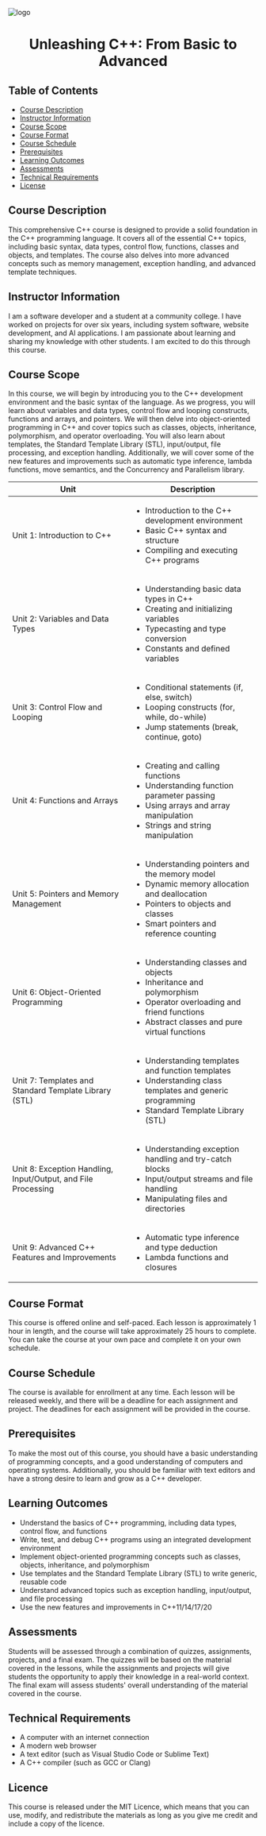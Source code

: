 ![logo](https://user-images.githubusercontent.com/96206184/211674640-5d2084bb-3c57-4c06-b118-b35858e27715.png)



<h1 align="center">Unleashing C++: From Basic to Advanced</h1>

<h2>Table of Contents</h2>
<ul>

<li><a href="#course-description">Course Description</a></li>

<li><a href="#instructor-information">Instructor Information</a></li>

<li><a href="#course-scope">Course Scope</a></li>

<li><a href="#course-format">Course Format</a></li>

<li><a href="#course-schedule">Course Schedule</a></li>

<li><a href="#prerequisites">Prerequisites</a></li>

<li><a href="#learning-outcomes">Learning Outcomes</a></li>

<li><a href="#assessments">Assessments</a></li>

<li><a href="#technical-requirements">Technical Requirements</a></li>
  
<li><a href="#license">License</a></li>

</ul>



<h2 id="course-description">Course Description</h2>

<p>This comprehensive C++ course is designed to provide a solid foundation in the C++ programming language. It covers all of the essential C++ topics, including basic syntax, data types, control flow, functions, classes and objects, and templates. The course also delves into more advanced concepts such as memory management, exception handling, and advanced template techniques.</p>



<h2 id="instructor-information">Instructor Information</h2>

<p>I am a software developer and a student at a community college. I have worked on projects for over six years, including system software, website development, and AI applications. I am passionate about learning and sharing my knowledge with other students. I am excited to do this through this course.</p>



<h2 id="course-scope">Course Scope</h2>

<p>In this course, we will begin by introducing you to the C++ development environment and the basic syntax of the language. As we progress, you will learn about variables and data types, control flow and looping constructs, functions and arrays, and pointers. We will then delve into object-oriented programming in C++ and cover topics such as classes, objects, inheritance, polymorphism, and operator overloading. You will also learn about templates, the Standard Template Library (STL), input/output, file processing, and exception handling. Additionally, we will cover some of the new features and improvements such as automatic type inference, lambda functions, move semantics, and the Concurrency and Parallelism library.</p>

<table align="center" width="100%">
<thead>
  <tr>
    <th>Unit</th>
    <th>Description</th>
  </tr>
</thead>
<tbody>
  <tr>
    <td>Unit 1: Introduction to C++</td>
    <td>
      <ul>
        <li>Introduction to the C++ development environment</li>
        <li>Basic C++ syntax and structure</li>
        <li>Compiling and executing C++ programs</li>
      </ul>
    </td>
  </tr>
  <tr>
    <td>Unit 2: Variables and Data Types</td>
    <td>
      <ul>
        <li>Understanding basic data types in C++</li>
        <li>Creating and initializing variables</li>
        <li>Typecasting and type conversion</li>
        <li>Constants and defined variables</li>
      </ul>
    </td>
  </tr>
  <tr>
  <td>Unit 3: Control Flow and Looping</td>
  <td>
    <ul>
      <li>Conditional statements (if, else, switch)</li>
      <li>Looping constructs (for, while, do-while)</li>
      <li>Jump statements (break, continue, goto)</li>
    </ul>
  </td>
</tr>
<tr>
  <td>Unit 4: Functions and Arrays</td>
  <td>
    <ul>
      <li>Creating and calling functions</li>
      <li>Understanding function parameter passing</li>
      <li>Using arrays and array manipulation</li>
      <li>Strings and string manipulation</li>
    </ul>
  </td>
</tr>
<tr>
  <td>Unit 5: Pointers and Memory Management</td>
  <td>
    <ul>
      <li>Understanding pointers and the memory model</li>
      <li>Dynamic memory allocation and deallocation</li>
      <li>Pointers to objects and classes</li>
      <li>Smart pointers and reference counting</li>
    </ul>
  </td>
</tr>
<tr>
  <td>Unit 6: Object-Oriented Programming</td>
  <td>
    <ul>
      <li>Understanding classes and objects</li>
      <li>Inheritance and polymorphism</li>
      <li>Operator overloading and friend functions</li>
      <li>Abstract classes and pure virtual functions</li>
</ul>
  </td>
</tr>
<tr>
  <td>Unit 7: Templates and Standard Template Library (STL)</td>
  <td>
    <ul>
      <li>Understanding templates and function templates</li>
      <li>Understanding class templates and generic programming</li>
      <li>Standard Template Library (STL)</li>
    </ul>
  </td>
</tr>
<tr>
  <td>Unit 8: Exception Handling, Input/Output, and File Processing</td>
  <td>
    <ul>
      <li>Understanding exception handling and try-catch blocks</li>
      <li>Input/output streams and file handling</li>
      <li>Manipulating files and directories</li>
    </ul>
  </td>
</tr>
<tr>
  <td>Unit 9: Advanced C++ Features and Improvements</td>
  <td>
    <ul>
      <li>Automatic type inference and type deduction</li>
      <li>Lambda functions and closures</li>
    </ul>
  </td>
</tr>
</tbody>

</table>




<h2 id="course-format">Course Format</h2>

<p>This course is offered online and self-paced. Each lesson is approximately 1 hour in length, and the course will take approximately 25 hours to complete. You can take the course at your own pace and complete it on your own schedule.</p>



<h2 id="course-schedule">Course Schedule</h2>

<p>The course is available for enrollment at any time. Each lesson will be released weekly, and there will be a deadline for each assignment and project. The deadlines for each assignment will be provided in the course.</p>

<h2 id="prerequisites">Prerequisites</h2>

<p>To make the most out of this course, you should have a basic understanding of programming concepts, and a good understanding of computers and operating systems. Additionally, you should be familiar with text editors and have a strong desire to learn and grow as a C++ developer.</p>



<h2 id="learning-outcomes">Learning Outcomes</h2>

<ul>

  <li>Understand the basics of C++ programming, including data types, control flow, and functions</li>

  <li>Write, test, and debug C++ programs using an integrated development environment</li>

  <li>Implement object-oriented programming concepts such as classes, objects, inheritance, and polymorphism</li>

  <li>Use templates and the Standard Template Library (STL) to write generic, reusable code</li>

  <li>Understand advanced topics such as exception handling, input/output, and file processing</li>

  <li>Use the new features and improvements in C++11/14/17/20</li>

</ul>

<h2 id="assessments">Assessments</h2>

<p>Students will be assessed through a combination of quizzes, assignments, projects, and a final exam. The quizzes will be based on the material covered in the lessons, while the assignments and projects will give students the opportunity to apply their knowledge in a real-world context. The final exam will assess students' overall understanding of the material covered in the course.</p>



<h2 id="technical-requirements">Technical Requirements</h2>

<ul>

  <li>A computer with an internet connection</li>

  <li>A modern web browser</li>

  <li>A text editor (such as Visual Studio Code or Sublime Text)</li>

  <li>A C++ compiler (such as GCC or Clang)</li>

</ul>

<h2 id="license">Licence</h2>



<p>This course is released under the MIT Licence, which means that you can use, modify, and redistribute the materials as long as you give me credit and include a copy of the licence.</p>

